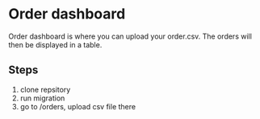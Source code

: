 # Order dashboard

Order dashboard is where you can upload your order.csv.
The orders will then be displayed in a table.

## Steps
1. clone repsitory
2. run migration
3. go to /orders, upload csv file there
